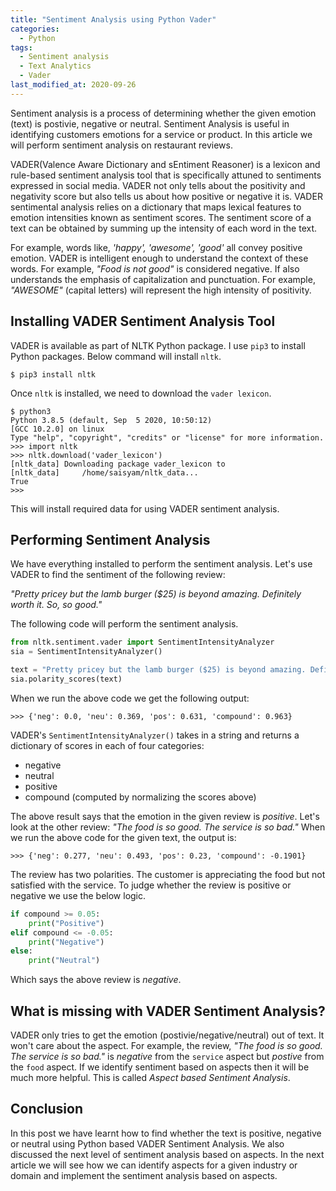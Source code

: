 ```yaml
---
title: "Sentiment Analysis using Python Vader"
categories:
  - Python
tags:
  - Sentiment analysis
  - Text Analytics
  - Vader
last_modified_at: 2020-09-26
---
```


Sentiment analysis is a process of determining whether the given emotion (text) is postivie, negative or neutral. Sentiment Analysis is useful in identifying customers emotions for a service or product. In this article we will perform sentiment analysis on restaurant reviews. 

VADER(Valence Aware Dictionary and sEntiment Reasoner) is a lexicon and rule-based sentiment analysis tool that is specifically attuned to sentiments expressed in social media. VADER not only tells about the positivity and negativity score but also tells us about how positive or negative it is. VADER sentimental analysis relies on a dictionary that maps lexical features to emotion intensities known as sentiment scores. The sentiment score of a text can be obtained by summing up the intensity of each word in the text.

For example, words like, *'happy', 'awesome', 'good'* all convey positive emotion. VADER is intelligent enough to understand the context of these words. For example, *"Food is not good"* is considered negative. If also understands the emphasis of capitalization and punctuation. For example, *"AWESOME"* (capital letters) will represent the high intensity of positivity.


## Installing VADER Sentiment Analysis Tool
VADER is available as part of NLTK Python package. I use `pip3` to install Python packages. Below command will install `nltk`.
```shell
$ pip3 install nltk
```
Once `nltk` is installed, we need to download the `vader lexicon`.

```shell
$ python3
Python 3.8.5 (default, Sep  5 2020, 10:50:12) 
[GCC 10.2.0] on linux
Type "help", "copyright", "credits" or "license" for more information.
>>> import nltk
>>> nltk.download('vader_lexicon')
[nltk_data] Downloading package vader_lexicon to
[nltk_data]     /home/saisyam/nltk_data...
True
>>> 
```
This will install required data for using VADER sentiment analysis.

## Performing Sentiment Analysis
We have everything installed to perform the sentiment analysis. Let's use VADER to find the sentiment of the following review:

*"Pretty pricey but the lamb burger ($25) is beyond amazing. Definitely worth it. So, so good."*

The following code will perform the sentiment analysis.

```python
from nltk.sentiment.vader import SentimentIntensityAnalyzer
sia = SentimentIntensityAnalyzer()

text = "Pretty pricey but the lamb burger ($25) is beyond amazing. Definitely worth it. So, so good."
sia.polarity_scores(text)
```
When we run the above code we get the following output:
```shell
>>> {'neg': 0.0, 'neu': 0.369, 'pos': 0.631, 'compound': 0.963}
```
VADER's `SentimentIntensityAnalyzer()` takes in a string and returns a dictionary of scores in each of four categories:
* negative
* neutral
* positive
* compound (computed by normalizing the scores above)

The above result says that the emotion in the given review is *positive*. Let's look at the other review:
*"The food is so good. The service is so bad."*
When we run the above code for the given text, the output is:
```shell
>>> {'neg': 0.277, 'neu': 0.493, 'pos': 0.23, 'compound': -0.1901}
```
The review has two polarities. The customer is appreciating the food but not satisfied with the service. To judge whether the review is positive or negative we use the below logic.

```python
if compound >= 0.05:
    print("Positive")
elif compound <= -0.05:
    print("Negative")
else:
    print("Neutral")
```
Which says the above review is *negative*.


## What is missing with VADER Sentiment Analysis?
VADER only tries to get the emotion (postivie/negative/neutral) out of text. It won't care about the aspect. For example, the review,
*"The food is so good. The service is so bad."* is *negative* from the `service` aspect but *postive* from the `food` aspect. If we identify sentiment based on aspects then it will be much more helpful. This is called *Aspect based Sentiment Analysis*.

## Conclusion
In this post we have learnt how to find whether the text is positive, negative or neutral using Python based VADER Sentiment Analysis. We also discussed the next level of sentiment analysis based on aspects. In the next article we will see how we can identify aspects for a given industry or domain and implement the sentiment analysis based on aspects.

